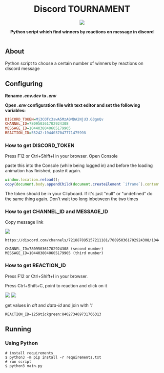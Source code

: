<h1 align="center">Discord TOURNAMENT</h1>
<p align=center>
    <a target="_blank" href="https://www.python.org/downloads/" title="Python Version"><img src="https://img.shields.io/badge/python-%33.8-purple.svg"></a>
</p> 

<p align="center"><b>Python script which find winners by reactions on message in discord</b></p>

<p align="center">  
        <img src="https://i.ibb.co/3hrtXFY/screen1.png" alt=""/>
</p>

## About

Python script to choose a certain number of winners by reactions on discord message

## Configuring

**Rename *.env.dev* to *.env***

**Open *.env* configuration file with text editor and set the following variables:**
```ini
DISCORD_TOKEN=Mj3COTc3swA5MzA0MDA2NjU3.G3gnQv
CHANNEL_ID=780950361702924308
MESSAGE_ID=1044038040605179905
REACTION_ID=55242:1044037047771475998
```
### How to get DISCORD_TOKEN
Press F12 or Ctrl+Shift+I in your browser.
Open Console

paste this into the Console (while being logged in) and before the loading animation has finished, paste it again.
```javascript
window.location.reload();
copy(document.body.appendChild(document.createElement `iframe`).contentWindow.window.localStorage.token);
```
The token should be in your Clipboard. If it's just "null" or "undefined" do the same thing again. Don't wait too long inbetween the two times

### How to get CHANNEL_ID and MESSAGE_ID
<p>Copy message link</p>
<img src="https://i.ibb.co/80G2Nt0/mess.png">

```
https://discord.com/channels/721887895157211181/780950361702924308/1044038040605179905

CHANNEL_ID=780950361702924308 (second number)
MESSAGE_ID=1044038040605179905 (third number)
```

### How to get REACTION_ID
Press F12 or Ctrl+Shift+I in your browser.

Press Ctrl+Shift+C, point to reaction and click on it

<img src="https://i.ibb.co/Mcfw277/Screenshot-2.png">

<img src="https://i.ibb.co/N7bCSWq/Screenshot-3.png">

get values in *alt* and *data-id* and join with ':'
```
REACTION_ID=1259tickgreen:840273469731766313
```
## Running
### Using Python
```shell
# install requirements
$ python3 -m pip install -r requirements.txt
# run script
$ python3 main.py
```